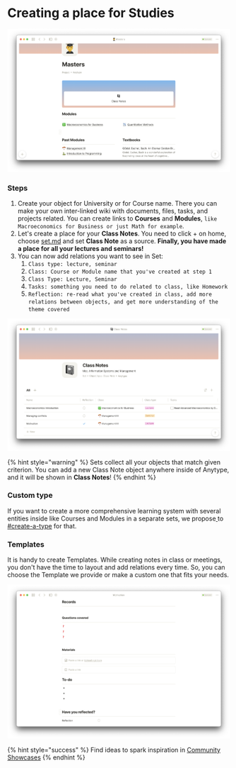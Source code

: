 # Creating a place for Studies

![](<../.gitbook/assets/Screenshot 2021-11-11 at 11.48.07.png>)

### Steps

1. Create your object for University or for Course name. There you can make your own inter-linked wiki with documents, files, tasks, and projects related. You can create links to **Courses** and **Modules**, `like Macroeconomics for Business or just Math for example`.
2. Let's create a place for your **Class Notes**. You need to click + on home, choose [set.md](../fundamentals/set.md "mention") and set **Class Note** as a source. **Finally, you have made a place for all your lectures and seminars!**
3. You can now add relations you want to see in Set:
   1. `Class type: lecture, seminar`
   2. `Сlass: Course or Module name that you've created at step 1`
   3. `Class Type: Lecture, Seminar`
   4. `Tasks: something you need to do related to class, like Homework`
   5. `Reflection: re-read what you've created in class, add more relations between objects, and get more understanding of the theme covered`

![All Class Notes at the same place](<../.gitbook/assets/Screenshot 2021-11-11 at 11.34.42.png>)

{% hint style="warning" %}
Sets collect all your objects that match given criterion. You can add a new Class Note object anywhere inside of Anytype, and it will be shown in **Class Notes**!
{% endhint %}

### Custom type

If you want to create a more comprehensive learning system with several entities inside like Courses and Modules in a separate sets, we propose[ ](https://doc.anytype.io/intro/fundamentals/type#creating-types)to [#create-a-type](../fundamentals/type/#create-a-type "mention") for that.

### Templates

It is handy to create Templates. While creating notes in class or meetings, you don't have the time to layout and add relations every time. So, you can choose the Template we provide or make a custom one that fits your needs.

![Class Note template](<../.gitbook/assets/Screenshot 2021-11-11 at 11.52.51.png>)

{% hint style="success" %}
​Find ideas to spark inspiration in [Community Showcases](https://community.anytype.io/c/general-discussion/showcase/13)
{% endhint %}
